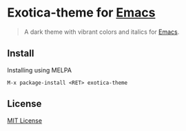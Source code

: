 # Exotica-theme for [Emacs](https://www.gnu.org/software/emacs/)

> A dark theme with vibrant colors and italics for [Emacs](https://www.gnu.org/software/emacs/).

## Install

Installing using MELPA 
```
M-x package-install <RET> exotica-theme
```

## License

[MIT License](./LICENSE)
